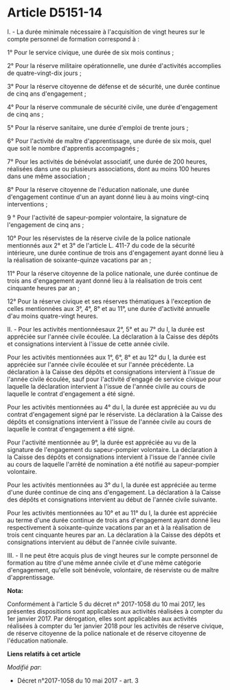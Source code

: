 # Article D5151-14

I. - La durée minimale nécessaire à l'acquisition de vingt heures sur le compte personnel de formation correspond à :

1° Pour le service civique, une durée de six mois continus ;

2° Pour la réserve militaire opérationnelle, une durée d'activités accomplies de quatre-vingt-dix jours ;

3° Pour la réserve citoyenne de défense et de sécurité, une durée continue de cinq ans d'engagement ;

4° Pour la réserve communale de sécurité civile, une durée d'engagement de cinq ans ;

5° Pour la réserve sanitaire, une durée d'emploi de trente jours ;

6° Pour l'activité de maître d'apprentissage, une durée de six mois, quel que soit le nombre d'apprentis accompagnés ;

7° Pour les activités de bénévolat associatif, une durée de 200 heures, réalisées dans une ou plusieurs associations, dont au
moins 100 heures dans une même association ;

8° Pour la réserve citoyenne de l'éducation nationale, une durée d'engagement continue d'un an ayant donné lieu à au moins
vingt-cinq interventions ;

9 ° Pour l'activité de sapeur-pompier volontaire, la signature de l'engagement de cinq ans ;

10° Pour les réservistes de la réserve civile de la police nationale mentionnés aux 2° et 3° de l'article L. 411-7 du code de
la sécurité intérieure, une durée continue de trois ans d'engagement ayant donné lieu à la réalisation de soixante-quinze
vacations par an ;

11° Pour la réserve citoyenne de la police nationale, une durée continue de trois ans d'engagement ayant donné lieu à la
réalisation de trois cent cinquante heures par an ;

12° Pour la réserve civique et ses réserves thématiques à l'exception de celles mentionnées aux 3°, 4°, 8° et au 11°, une
durée d'activité annuelle d'au moins quatre-vingt heures.

II. - Pour les activités mentionnéesaux 2°, 5° et au 7° du I, la durée est appréciée sur l'année civile écoulée. La
déclaration à la Caisse des dépôts et consignations intervient à l'issue de cette année civile.

Pour les activités mentionnées aux 1°, 6°, 8° et au 12° du I, la durée est appréciée sur l'année civile écoulée et sur
l'année précédente. La déclaration à la Caisse des dépôts et consignations intervient à l'issue de l'année civile écoulée,
sauf pour l'activité d'engagé de service civique pour laquelle la déclaration intervient à l'issue de l'année civile au cours
de laquelle le contrat d'engagement a été signé.

Pour les activités mentionnées au 4° du I, la durée est appréciée au vu du contrat d'engagement signé par le réserviste. La
déclaration à la Caisse des dépôts et consignations intervient à l'issue de l'année civile au cours de laquelle le contrat
d'engagement a été signé.

Pour l'activité mentionnée au 9°, la durée est appréciée au vu de la signature de l'engagement du sapeur-pompier volontaire.
La déclaration à la Caisse des dépôts et consignations intervient à l'issue de l'année civile au cours de laquelle l'arrêté
de nomination a été notifié au sapeur-pompier volontaire.

Pour les activités mentionnées au 3° du I, la durée est appréciée au terme d'une durée continue de cinq ans d'engagement. La
déclaration à la Caisse des dépôts et consignations intervient au début de l'année civile suivante.

Pour les activités mentionnées au 10° et au 11° du I, la durée est appréciée au terme d'une durée continue de trois ans
d'engagement ayant donné lieu respectivement à soixante-quinze vacations par an et à la réalisation de trois cent cinquante
heures par an. La déclaration à la Caisse des dépôts et consignations intervient au début de l'année civile suivante.

III. - Il ne peut être acquis plus de vingt heures sur le compte personnel de formation au titre d'une même année civile et
d'une même catégorie d'engagement, qu'elle soit bénévole, volontaire, de réserviste ou de maître d'apprentissage.

**Nota:**

Conformément à l'article 5 du décret n° 2017-1058 du 10 mai 2017, les présentes dispositions sont applicables aux activités
réalisées à compter du 1er janvier 2017. Par dérogation, elles sont applicables aux activités réalisées à compter du 1er
janvier 2018 pour les activités de réserve civique, de réserve citoyenne de la police nationale et de réserve citoyenne de
l'éducation nationale.

**Liens relatifs à cet article**

_Modifié par_:

  - Décret n°2017-1058 du 10 mai 2017 - art. 3
